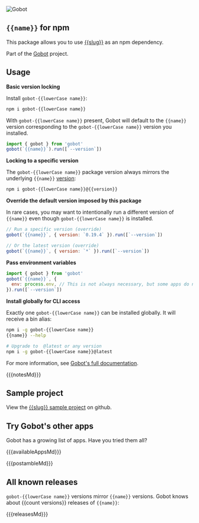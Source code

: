 ![Gobot](https://raw.githubusercontent.com/benallfree/gobot/{{{branch}}}/assets/gobot-banner-300x.png)

## `{{name}}` for npm

This package allows you to use [{{slug}}]({{homepage}}) as an npm dependency.

Part of the [Gobot](https://www.npmjs.com/package/gobot) project.

## Usage

**Basic version locking**

Install `gobot-{{lowerCase name}}`:

```bash
npm i gobot-{{lowerCase name}}
```

With `gobot-{{lowerCase name}}` present, Gobot will default to the `{{name}}` version corresponding to the `gobot-{{lowerCase name}}` version you installed.

```js
import { gobot } from 'gobot'
gobot(`{{name}}`).run([`--version`])
```

**Locking to a specific version**

The `gobot-{{lowerCase name}}` package version always mirrors the underlying `{{name}}` [version](#known-versions):

```bash
npm i gobot-{{lowerCase name}}@{{version}}
```

**Override the default version imposed by this package**

In rare cases, you may want to intentionally run a different version of `{{name}}` even though `gobot-{{lowerCase name}}` is installed.

```js
// Run a specific version (override)
gobot(`{{name}}`, { version: `0.19.4` }).run([`--version`])

// Or the latest version (override)
gobot(`{{name}}`, { version: `*` }).run([`--version`])
```

**Pass environment variables**

```js
import { gobot } from 'gobot'
gobot(`{{name}}`, {
  env: process.env, // This is not always necessary, but some apps do need it
}).run([`--version`])
```

**Install globally for CLI access**

Exactly one `gobot-{{lowerCase name}}` can be installed globally. It will receive a bin alias:

```bash
npm i -g gobot-{{lowerCase name}}
{{name}} --help

# Upgrade to  @latest or any version
npm i -g gobot-{{lowerCase name}}@latest
```

For more information, see [Gobot's full documentation](https://github.com/benallfree/gobot).

{{{notesMd}}}

## Sample project

View the [{{slug}} sample project](https://github.com/benallfree/gobot/tree/{{{branch}}}/src/apps/{{name}}/sample-project) on github.

## Try Gobot's other apps

Gobot has a growing list of apps. Have you tried them all?

{{{availableAppsMd}}}

{{{postambleMd}}}

## All known releases

`gobot-{{lowerCase name}}` versions mirror `{{name}}` versions. Gobot knows about {{count versions}} releases of `{{name}}`:

{{{releasesMd}}}
